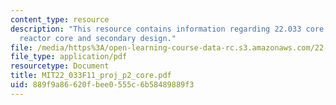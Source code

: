 ```yaml
---
content_type: resource
description: "This resource contains information regarding 22.033 core group\u2014\
  reactor core and secondary design."
file: /media/https%3A/open-learning-course-data-rc.s3.amazonaws.com/22-033-nuclear-systems-design-project-fall-2011/889f9a86620fbee0555c6b58489889f3_MIT22_033F11_proj_p2_core.pdf
file_type: application/pdf
resourcetype: Document
title: MIT22_033F11_proj_p2_core.pdf
uid: 889f9a86-620f-bee0-555c-6b58489889f3
---
```

